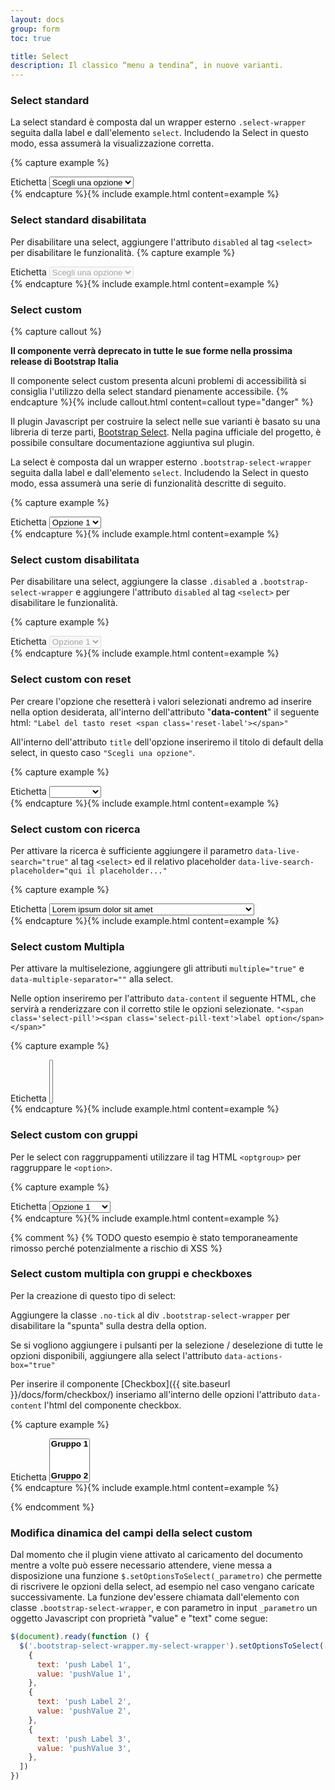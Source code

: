 ```yaml
---
layout: docs
group: form
toc: true

title: Select
description: Il classico “menu a tendina”, in nuove varianti.
---
```


### Select standard

La select standard è composta dal un wrapper esterno `.select-wrapper` seguita dalla label e dall'elemento `select`. Includendo la Select in questo modo, essa assumerà la visualizzazione corretta.

{% capture example %}

<div class="select-wrapper">
  <label for="defaultSelect">Etichetta</label>
  <select id="defaultSelect">
    <option selected="" value="">Scegli una opzione</option>
    <option value="Value 1">Opzione 1</option>
    <option value="Value 2">Opzione 2</option>
    <option value="Value 3">Opzione 3</option>
    <option value="Value 4">Opzione 4</option>
    <option value="Value 5">Opzione 5</option>
  </select>
</div>
{% endcapture %}{% include example.html content=example %}

### Select standard disabilitata
Per disabilitare una select, aggiungere l'attributo `disabled` al tag `<select>` per disabilitare le funzionalità.
{% capture example %}
<div class="select-wrapper">
  <label for="defaultSelectDisabled">Etichetta</label>
  <select id="defaultSelectDisabled" disabled>
    <option selected="" value="">Scegli una opzione</option>
    <option value="Value 1">Opzione 1</option>
    <option value="Value 2">Opzione 2</option>
    <option value="Value 3">Opzione 3</option>
    <option value="Value 4">Opzione 4</option>
    <option value="Value 5">Opzione 5</option>
  </select>
</div>
{% endcapture %}{% include example.html content=example %}

### Select custom

{% capture callout %}

**Il componente verrà deprecato in tutte le sue forme nella prossima release di Bootstrap Italia**

Il componente select custom presenta alcuni problemi di accessibilità si consiglia l'utilizzo della select standard pienamente accessibile.
{% endcapture %}{% include callout.html content=callout type="danger" %}

Il plugin Javascript per costruire la select nelle sue varianti è basato su una libreria di terze parti, [Bootstrap Select](https://developer.snapappointments.com/bootstrap-select/). Nella pagina ufficiale del progetto, è possibile consultare documentazione aggiuntiva sul plugin.

La select è composta dal un wrapper esterno `.bootstrap-select-wrapper` seguita dalla label e dall'elemento `select`. Includendo la Select in questo modo, essa assumerà una serie di funzionalità descritte di seguito.

{% capture example %}

<div class="bootstrap-select-wrapper">
  <label for="selectExample1">Etichetta</label>
  <select id="selectExample1" title="Scegli una opzione">
    <option value="Value 1">Opzione 1</option>
    <option value="Value 2">Opzione 2</option>
    <option value="Value 3">Opzione 3</option>
    <option value="Value 4">Opzione 4</option>
    <option value="Value 5">Opzione 5</option>
  </select>
</div>
{% endcapture %}{% include example.html content=example %}

### Select custom disabilitata

Per disabilitare una select, aggiungere la classe `.disabled` a `.bootstrap-select-wrapper` e aggiungere l'attributo `disabled` al tag `<select>` per disabilitare le funzionalità.

{% capture example %}

<div class="bootstrap-select-wrapper disabled">
  <label for="selectExample2">Etichetta</label>
  <select id="selectExample2" disabled title="Scegli una opzione">
    <option value="Value 1">Opzione 1</option>
    <option value="Value 2">Opzione 2</option>
    <option value="Value 3">Opzione 3</option>
    <option value="Value 4">Opzione 4</option>
    <option value="Value 5">Opzione 5</option>
  </select>
</div>
{% endcapture %}{% include example.html content=example %}

### Select custom con reset

Per creare l'opzione che resetterà i valori selezionati andremo ad inserire nella option desiderata, all'interno dell'attributo "**data-content**" il seguente html:
`"Label del tasto reset <span class='reset-label'></span>"`

All'interno dell'attributo `title` dell'opzione inseriremo il titolo di default della select, in questo caso `"Scegli una opzione"`.

{% capture example %}

<div class="bootstrap-select-wrapper">
  <label for="selectExample3">Etichetta</label>
  <select id="selectExample3" title="Scegli una opzione">
    <option value="" title="Scegli una opzione" data-content="Annulla <span class='reset-label'></span>"></option>
    <option value="Value 2">Opzione 2</option>
    <option value="Value 3">Opzione 3</option>
    <option value="Value 4">Opzione 4</option>
    <option value="Value 5">Opzione 5</option>
  </select>
</div>
{% endcapture %}{% include example.html content=example %}

### Select custom con ricerca

Per attivare la ricerca è sufficiente aggiungere il parametro `data-live-search="true"` al tag `<select>` ed il relativo placeholder `data-live-search-placeholder="qui il placeholder..."`

{% capture example %}

<div class="bootstrap-select-wrapper">
  <label for="selectExample4">Etichetta</label>
  <select id="selectExample4" title="Scegli una opzione" data-live-search="true" data-live-search-placeholder="Cerca opzioni">
    <option value="1">Lorem ipsum dolor sit amet</option>
    <option value="2">Duis vestibulum eleifend libero</option>
    <option value="3">Phasellus pretium orci sed odio tempus</option>
    <option value="4">Vestibulum bibendum ex vel augue porttitor sodales</option>
    <option value="5">Praesent quis elementum turpis</option>
  </select>
</div>
{% endcapture %}{% include example.html content=example %}

<!--

### Select con icona

Per inserire un icona che affianchi una option è sufficiente inserire all'interno dell'attributo "**data-content**" il seguente html: `"<svg class='icon'><use href='{{ site.baseurl }}/dist/svg/sprite.svg#CLASSE-ICONA'></use></svg> Label option"`

Al tag `<option>` aggiungeremo la classe `".icon-option-li"` per dare uno stile corretto al suo contenuto.

{% capture example %}
<div class="bootstrap-select-wrapper">
  <label>Etichetta</label>
  <select title="Scegli una opzione" data-live-search="true" data-live-search-placeholder="Search here...">
     <option class="icon-option-li" value="1" data-content="<svg class='icon'><use href='{{ site.baseurl }}/dist/svg/sprite.svg#it-info-circle'></use></svg>"></option>
     <option class="icon-option-li" value="2" data-content="<svg class='icon'><use href='{{ site.baseurl }}/dist/svg/sprite.svg#it-info-circle'></use></svg> Duis vestibulum eleifend libero"></option>
     <option class="icon-option-li" value="3" data-content="<svg class='icon'><use href='{{ site.baseurl }}/dist/svg/sprite.svg#it-info-circle'></use></svg> Phasellus pretium orci sed odio tempus"></option>
     <option class="icon-option-li" value="4" data-content="<svg class='icon'><use href='{{ site.baseurl }}/dist/svg/sprite.svg#it-info-circle'></use></svg> Vestibulum bibendum ex vel augue porttitor sodales"></option>
     <option class="icon-option-li" value="5" data-content="<svg class='icon'><use href='{{ site.baseurl }}/dist/svg/sprite.svg#it-info-circle'></use></svg> Praesent quis elementum turpis"></option>
  </select>
</div>
{% endcapture %}{% include example.html content=example %}

-->

### Select custom Multipla

Per attivare la multiselezione, aggiungere gli attributi `multiple="true"` e `data-multiple-separator=""` alla select.

Nelle option inseriremo per l'attributo `data-content` il seguente HTML, che servirà a renderizzare con il corretto stile le opzioni selezionate.
`"<span class='select-pill'><span class='select-pill-text'>label option</span></span>"`

{% capture example %}

<div class="bootstrap-select-wrapper">
  <label for="selectExample5">Etichetta</label>
  <select id="selectExample5" title="Scegli una opzione" multiple="true" data-multiple-separator="">
    <option value="1" data-content="<span class='select-pill'><span class='select-pill-text'>Opzione 1</span></span>"></option>
    <option value="2" data-content="<span class='select-pill'><span class='select-pill-text'>Opzione 2</span></span>"></option>
    <option value="3" data-content="<span class='select-pill'><span class='select-pill-text'>Opzione 3</span></span>"></option>
    <option value="4" data-content="<span class='select-pill'><span class='select-pill-text'>Opzione 4</span></span>"></option>
  </select>
</div>
{% endcapture %}{% include example.html content=example %}

### Select custom con gruppi

Per le select con raggruppamenti utilizzare il tag HTML `<optgroup>` per raggruppare le `<option>`.

{% capture example %}

<div class="bootstrap-select-wrapper">
  <label for="selectExample6">Etichetta</label>
  <select id="selectExample6" title="Scegli una opzione">
    <optgroup label="Gruppo 1">
      <option value="1">Opzione 1</option>
      <option value="2">Opzione 2</option>
    </optgroup>
    <optgroup label="Gruppo 2">
      <option value="3">Opzione 3</option>
      <option value="4">Opzione 4</option>
    </optgroup>
  </select>
</div>
{% endcapture %}{% include example.html content=example %}

{% comment %}
{% TODO questo esempio è stato temporaneamente rimosso perché potenzialmente a rischio di XSS %}

### Select custom multipla con gruppi e checkboxes

Per la creazione di questo tipo di select:

Aggiungere la classe `.no-tick` al div `.bootstrap-select-wrapper` per disabilitare la "spunta" sulla destra della option.

Se si vogliono aggiungere i pulsanti per la selezione / deselezione di tutte le opzioni disponibili, aggiungere alla select l'attributo `data-actions-box="true"`

Per inserire il componente [Checkbox]({{ site.baseurl }}/docs/form/checkbox/) inseriamo all'interno delle opzioni l'attributo `data-content` l'html del componente checkbox.

{% capture example %}

<div class="bootstrap-select-wrapper no-tick">
  <label for="selectExample7">Etichetta</label>
  <select id="selectExample7" title="Scegli una opzione" multiple="true" data-multiple-separator="" data-actions-box="true">
    <optgroup label="Gruppo 1">
      <option value="1" data-content="<span class='form-check' aria-describedby=''><input type='checkbox' data-id='checkbox1' ><label for='checkbox1'>Label di esempio 1</label></span>" check-id="checkbox1"></option>
      <option value="2" data-content="<span class='form-check' aria-describedby=''><input type='checkbox' data-id='checkbox2' ><label for='checkbox2'>Label di esempio 2</label></span>" check-id="checkbox2"></option>
    </optgroup>
    <optgroup label="Gruppo 2">
      <option value="3" data-content="<span class='form-check' aria-describedby=''><input type='checkbox' data-id='checkbox3' ><label for='checkbox3'>Label di esempio 3</label></span>" check-id="checkbox3"></option>
      <option value="4" data-content="<span class='form-check' aria-describedby=''><input type='checkbox' data-id='checkbox4' ><label for='checkbox4'>Label di esempio 4</label></span>" check-id="checkbox4"></option>
    </optgroup>
  </select>
</div>
{% endcapture %}{% include example.html content=example %}

{% endcomment %}

### Modifica dinamica del campi della select custom

Dal momento che il plugin viene attivato al caricamento del documento mentre a volte può essere necessario attendere, viene messa a disposizione una funzione `$.setOptionsToSelect(_parametro)` che permette di riscrivere le opzioni della select, ad esempio nel caso vengano caricate successivamente. La funzione dev'essere chiamata dall'elemento con classe `.bootstrap-select-wrapper`, e con parametro in input `_parametro` un oggetto Javascript con proprietà "value" e "text" come segue:

```js
$(document).ready(function () {
  $('.bootstrap-select-wrapper.my-select-wrapper').setOptionsToSelect([
    {
      text: 'push Label 1',
      value: 'pushValue 1',
    },
    {
      text: 'push Label 2',
      value: 'pushValue 2',
    },
    {
      text: 'push Label 3',
      value: 'pushValue 3',
    },
  ])
})
```
